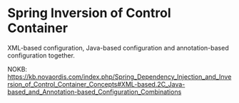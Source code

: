 # Spring Inversion of Control Container

XML-based configuration, Java-based configuration and annotation-based configuration together.

NOKB: https://kb.novaordis.com/index.php/Spring_Dependency_Injection_and_Inversion_of_Control_Container_Concepts#XML-based.2C_Java-based_and_Annotation-based_Configuration_Combinations
